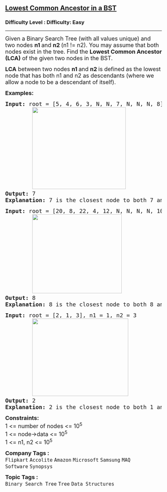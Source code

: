 <h2><a href="https://www.geeksforgeeks.org/problems/lowest-common-ancestor-in-a-bst/1?page=12&sortBy=submissions">Lowest Common Ancestor in a BST</a></h2><h3>Difficulty Level : Difficulty: Easy</h3><hr><div class="problems_problem_content__Xm_eO"><p><span style="font-size: 18px;">Given a Binary Search Tree (with all values unique) and two nodes <strong>n1 </strong>and <strong>n2 </strong>(n1 != n2). </span><span style="font-size: 18px;">You may assume that both nodes exist in the tree. Find the </span><strong style="font-size: 18px;">Lowest Common Ancestor (LCA)</strong><span style="font-size: 18px;"> of the given two nodes in the BST.</span></p>
<p><span style="font-size: 18px;"><span style="font-size: 18px;"><strong>LCA</strong> between two nodes <strong>n1 </strong>and <strong>n2 </strong>is defined as the lowest node that has both n1 and n2 as descendants (where we allow a node to be a descendant of itself).</span></span></p>
<p><span style="font-size: 18px;"><strong>Examples:</strong></span></p>
<pre><span style="font-size: 18px;"><strong>Input: </strong>root = [5, 4, 6, 3, N, N, 7, N, N, N, 8], n1 = 7, n2 = 8
        <img src="https://media.geeksforgeeks.org/img-practice/prod/addEditProblem/700236/Web/Other/blobid0_1738413634.png" alt="" width="301" height="263">
<strong>Output: </strong>7<br><strong>Explanation:</strong> 7 is the closest node to both 7 and 8, which is also an ancestor of both the nodes.
</span></pre>
<pre><span style="font-size: 18px;"><strong style="font-size: 18px;">Input: </strong><span style="font-size: 18px;">root = [20, 8, 22, 4, 12, N, N, N, N, 10, 14], n1 = 8, n2 = 14<br>        <img src="https://media.geeksforgeeks.org/img-practice/prod/addEditProblem/700236/Web/Other/blobid1_1739265251.png" width="288" height="254"> &nbsp; &nbsp; &nbsp;  
</span><strong style="font-size: 18px;">Output: </strong><span style="font-size: 18px;">8<br><strong>Explanation:</strong> 8 is the closest node to both 8 and 14, which is also an ancestor of both the nodes.</span></span></pre>
<pre><span style="font-size: 18px;"><strong>Input: </strong>root = [2, 1, 3], n1 = 1, n2 = 3
        <img src="https://media.geeksforgeeks.org/img-practice/prod/addEditProblem/700236/Web/Other/blobid1_1738413633.png" alt="" width="309" height="249">
<strong>Output: </strong>2<br><strong>Explanation:</strong> 2 is the closest node to both 1 and 3, which is also an ancestor of both the nodes.</span></pre>
<p><span style="font-size: 18px;"><strong>Constraints:</strong><br>1 &lt;= number of nodes &lt;= 10<sup>5<br></sup></span><span style="font-size: 18px;">1 &lt;= node-&gt;data &lt;= 10<sup>5<br></sup></span><span style="font-size: 18px;">1 &lt;= n1, n2 &lt;= 10<sup>5</sup></span></p></div><p><span style=font-size:18px><strong>Company Tags : </strong><br><code>Flipkart</code>&nbsp;<code>Accolite</code>&nbsp;<code>Amazon</code>&nbsp;<code>Microsoft</code>&nbsp;<code>Samsung</code>&nbsp;<code>MAQ Software</code>&nbsp;<code>Synopsys</code>&nbsp;<br><p><span style=font-size:18px><strong>Topic Tags : </strong><br><code>Binary Search Tree</code>&nbsp;<code>Tree</code>&nbsp;<code>Data Structures</code>&nbsp;